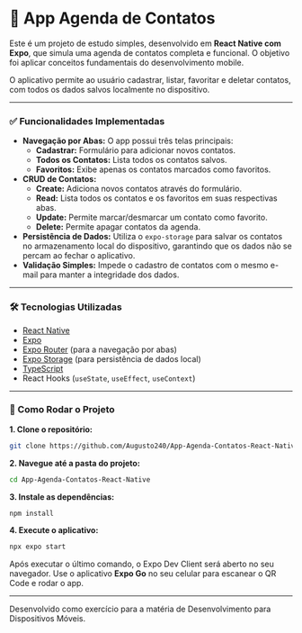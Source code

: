 # 📒 App Agenda de Contatos

Este é um projeto de estudo simples, desenvolvido em **React Native com Expo**, que simula uma agenda de contatos completa e funcional. O objetivo foi aplicar conceitos fundamentais do desenvolvimento mobile.

O aplicativo permite ao usuário cadastrar, listar, favoritar e deletar contatos, com todos os dados salvos localmente no dispositivo.

---

### ✅ Funcionalidades Implementadas

* **Navegação por Abas:** O app possui três telas principais:
    * **Cadastrar:** Formulário para adicionar novos contatos.
    * **Todos os Contatos:** Lista todos os contatos salvos.
    * **Favoritos:** Exibe apenas os contatos marcados como favoritos.
* **CRUD de Contatos:**
    * **Create:** Adiciona novos contatos através do formulário.
    * **Read:** Lista todos os contatos e os favoritos em suas respectivas abas.
    * **Update:** Permite marcar/desmarcar um contato como favorito.
    * **Delete:** Permite apagar contatos da agenda.
* **Persistência de Dados:** Utiliza o `expo-storage` para salvar os contatos no armazenamento local do dispositivo, garantindo que os dados não se percam ao fechar o aplicativo.
* **Validação Simples:** Impede o cadastro de contatos com o mesmo e-mail para manter a integridade dos dados.

---

### 🛠️ Tecnologias Utilizadas

* [React Native](https://reactnative.dev/)
* [Expo](https://expo.dev/)
* [Expo Router](https://expo.github.io/router/docs/) (para a navegação por abas)
* [Expo Storage](https://www.npmjs.com/package/expo-storage) (para persistência de dados local)
* [TypeScript](https://www.typescriptlang.org/)
* React Hooks (`useState`, `useEffect`, `useContext`)

---

### 🚀 Como Rodar o Projeto

**1. Clone o repositório:**
```bash
git clone https://github.com/Augusto240/App-Agenda-Contatos-React-Native
```

**2. Navegue até a pasta do projeto:**
```bash
cd App-Agenda-Contatos-React-Native
```

**3. Instale as dependências:**
```bash
npm install
```

**4. Execute o aplicativo:**
```bash
npx expo start
```

Após executar o último comando, o Expo Dev Client será aberto no seu navegador. Use o aplicativo **Expo Go** no seu celular para escanear o QR Code e rodar o app.

---
Desenvolvido como exercício para a matéria de Desenvolvimento para Dispositivos Móveis.